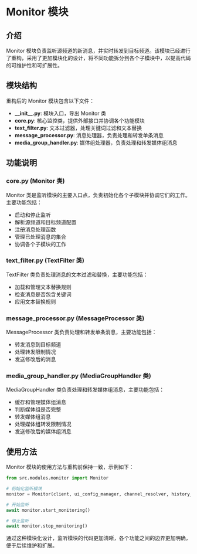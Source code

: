 # Monitor 模块

## 介绍

Monitor 模块负责监听源频道的新消息，并实时转发到目标频道。该模块已经进行了重构，采用了更加模块化的设计，将不同功能拆分到各个子模块中，以提高代码的可维护性和可扩展性。

## 模块结构

重构后的 Monitor 模块包含以下文件：

- **\_\_init\_\_.py**: 模块入口，导出 Monitor 类
- **core.py**: 核心监控类，提供外部接口并协调各个功能模块
- **text_filter.py**: 文本过滤器，处理关键词过滤和文本替换
- **message_processor.py**: 消息处理器，负责处理和转发单条消息
- **media_group_handler.py**: 媒体组处理器，负责处理和转发媒体组消息

## 功能说明

### core.py (Monitor 类)

Monitor 类是监听模块的主要入口点，负责初始化各个子模块并协调它们的工作。主要功能包括：

- 启动和停止监听
- 解析源频道和目标频道配置
- 注册消息处理函数
- 管理已处理消息的集合
- 协调各个子模块的工作

### text_filter.py (TextFilter 类)

TextFilter 类负责处理消息的文本过滤和替换，主要功能包括：

- 加载和管理文本替换规则
- 检查消息是否包含关键词
- 应用文本替换规则

### message_processor.py (MessageProcessor 类)

MessageProcessor 类负责处理和转发单条消息，主要功能包括：

- 转发消息到目标频道
- 处理转发限制情况
- 发送修改后的消息

### media_group_handler.py (MediaGroupHandler 类)

MediaGroupHandler 类负责处理和转发媒体组消息，主要功能包括：

- 缓存和管理媒体组消息
- 判断媒体组是否完整
- 转发媒体组消息
- 处理媒体组转发限制情况
- 发送修改后的媒体组消息

## 使用方法

Monitor 模块的使用方法与重构前保持一致，示例如下：

```python
from src.modules.monitor import Monitor

# 初始化监听模块
monitor = Monitor(client, ui_config_manager, channel_resolver, history_manager)

# 开始监听
await monitor.start_monitoring()

# 停止监听
await monitor.stop_monitoring()
```

通过这种模块化设计，监听模块的代码更加清晰，各个功能之间的边界更加明确，便于后续维护和扩展。
